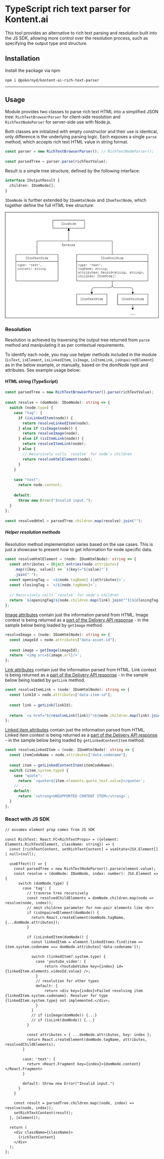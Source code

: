 # TypeScript rich text parser for Kontent.ai

This tool provides an alternative to rich text parsing and resolution built into the JS SDK, allowing more control over the resolution process, such as specifying the output type and structure.

## Installation

Install the package via npm

`npm i @pokornyd/kontent-ai-rich-text-parser`

---

## Usage

Module provides two classes to parse rich text HTML into a simplified JSON tree: `RichTextBrowserParser` for client-side resolution and `RichTextNodeParser` for server-side use with Node.js.

Both classes are initialized with empty constructor and their use is identical, only difference is the underlying parsing logic. Each exposes a single `parse` method, which accepts rich text HTML value in string format.

```ts
const parser = new RichTextBrowserParser(); // RichTextNodeParser();

const parsedTree = parser.parse(richTextValue);
```

Result is a simple tree structure, defined by the following interface:

```ts
interface IOutputResult {
  children: IDomNode[];
}
```

`IDomNode` is further extended by `IDomHtmlNode` and `IDomTextNode`, which together define the full HTML tree structure:

![Resolved DOMTree](./domtree.jpg)

### Resolution

Resolution is achieved by traversing the output tree returned from `parse` method and manipulating it as per contextual requirements.

To identify each node, you may use helper methods included in the module (`isText`, `isElement`, `isLinkedItem`, `isImage`, `isItemLink`, `isUnpairedElement`) as in the below example, or manually, based on the domNode type and attributes. See example usage below:

#### HTML string (TypeScript)

```ts
const parsedTree = new RichTextBrowserParser().parse(richTextValue);

const resolve = (domNode: IDomNode): string => {
  switch (node.type) {
    case "tag": {
      if (isLinkedItem(node)) {
        return resolveLinkedItem(node);
      } else if (isImage(node)) {
        return resolveImage(node);
      } else if (isItemLink(node)) {
        return resolveItemLink(node);
      } else {
        // Recursively calls `resolve` for node's children
        return resolveHtmlElement(node);
      }
    }

    case "text":
      return node.content;

    default:
      throw new Error("Invalid input.");
  }
};

const resolvedHtml = parsedTree.children.map(resolve).join("");
```

##### Helper resolution methods

Resolution method implementation varies based on the use cases. This is just a showcase to present how to get information for node specific data.

```ts
const resolveHtmlElement = (node: IDomHtmlNode): string => {
  const attributes = Object.entries(node.attributes)
    .map(([key, value]) => `${key}="${value}"`)
    .join(" ");
  const openingTag = `<${node.tagName} ${attributes}>`;
  const closingTag = `</${node.tagName}>`;

  // Recursively calls `resolve` for node's children
  return `${openingTag}${node.children.map(link).join("")}${closingTag}`;
};
```

[Image attributes](https://kontent.ai/learn/reference/openapi/delivery-api/#section/Images-in-rich-text) contain just the information parsed from HTML. Image context is being returned as a [part of the Delivery API response](https://kontent.ai/learn/reference/openapi/delivery-api/#section/Rich-text-element) - in the sample below being loaded by `getImage` method.

```ts
resolveImage = (node: IDomHtmlNode): string => {
  const imageId = node.attributes["data-asset-id"];

  const image = getImage(imageId);
  return `<img src=${image.url}/>`;
};
```

[Link attributes](https://kontent.ai/learn/reference/openapi/delivery-api/#section/Links-in-rich-text) contain just the information parsed from HTML. Link context is being returned as a [part of the Delivery API response](https://kontent.ai/learn/reference/openapi/delivery-api/#section/Rich-text-element) - in the sample below being loaded by `getLink` method.

```ts
const resolveItemLink = (node: IDomHtmlNode): string => {
  const linkId = node.attributes["data-item-id"];

  const link = getLink(linkId);

  return `<a href="${resolveLink(link)}">${node.children.map(link).join()}</a>`;
};
```

[Linked item attributes](https://kontent.ai/learn/reference/openapi/delivery-api/#section/Content-items-and-components-in-rich-text) contain just the information parsed from HTML. Linked item context is being returned as a [part of the Delivery API response](https://kontent.ai/learn/reference/openapi/delivery-api/#section/Rich-text-element) - in the sample below being loaded by `getLinkedContentItem` method.

```ts
const resolveLinkedItem = (node: IDomHtmlNode): string => {
  const itemCodeName = node.attributes["data-codename"];

  const item = getLinkedContentItem(itemCodeName);
  switch (item.system.type) {
    case "quote":
      return `<quote>${item.elements.quote_text.value}</quote>`;
    //  ...
    default:
      return `<strong>UNSUPPORTED CONTENT ITEM</strong>`;
  }
};
```

### React with JS SDK

```tsx
// assumes element prop comes from JS SDK

const RichText: React.FC<RichTextProps> = ({element: Elements.RichTextElement, className: string}) => {
  const [richTextContent, setRichTextContent] = useState<JSX.Element[] | null>(null);

  useEffect(() => {
    const parsedTree = new RichTextNodeParser().parse(element.value);
    const resolve = (domNode: IDomNode, index: number): JSX.Element => {
      switch (domNode.type) {
        case 'tag': {
          // traverse tree recursively
          const resolvedChildElements = domNode.children.map(node => resolve(node, index));
          // omit children parameter for non-pair elements like <br>
          if (isUnpairedElement(domNode)) {
            return React.createElement(domNode.tagName, {...domNode.attributes});
          }

          if (isLinkedItem(domNode)) {
            const linkedItem = element.linkedItems.find(item => item.system.codename === domNode.attributes['data-codename']);

            switch (linkedItem?.system.type) {
              case 'youtube_video': {
                  return <YoutubeVideo key={index} id={linkedItem.elements.videoId.value} />;
              }
              // resolution for other types
              default: {
                  return <div key={index}>Failed resolving item {linkedItem.system.codename}. Resolver for type {linkedItem.system.type} not implemented.</div>;
              }
            }
            // if (isImage(domNode)) {...}
            // if (isLink(domNode)) {...}
          }

          const attributes = { ...domNode.attributes, key: index };
          return React.createElement(domNode.tagName, attributes, resolvedChildElements);
        }

        case: 'text': {
          return <React.Fragment key={index}>{domNode.content}</React.Fragment>
        }

        default: throw new Error("Invalid input.")
      }
    }

    const result = parsedTree.children.map((node, index) => resolve(node, index));
    setRichTextContent(result);
  }, [element]);

  return (
    <div className={className}>
      {richTextContent}
    </div>
  );
};
```
